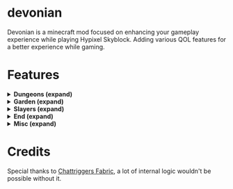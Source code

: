 # devonian
Devonian is a minecraft mod focused on enhancing your gameplay experience while playing Hypixel Skyblock.
Adding various QOL features for a better experience while gaming.

# Features
<details>
    <summary>
        <strong>
            Dungeons (expand)
        </strong>
    </summary>

* BoxStarMobs
  - Adds a box at dungeon mobs that are meant to complete the room.
* AutoRequeueDungeons
  - Automatically calls the `/instancerequeue` command at the end of a run.
* ExtraStats
  - Automatically calls the `/showextrastats` command at the end of a run.
* MimicKilled
  - Whenever a mimic is killed it will send a party message.
* CryptsDisplay
  - Displays the current amount of Crypts killed.
* DeathsDisplay
  - Displays the current amount of Team Deaths.
* MilestoneDisplay
  - Displays your current Milestone.
* PuzzlesDisplay
  - Displays the current Puzzle count as well as their name and state.
* RemoveDamageTag
  - Removes the damage tags created by you or others.
* HideNoStarTag
  - Hides name tag of mobs that do not have star in their name tag
* DungeonBreakerDisplay
  - Displays the amount of charges you have left
* SecretsClickedBox
  - Highlights the secrets you have clicked surrounding them with a box, if a chest secret for example is locked the color will change to red.

</details>

<details>
    <summary>
        <strong>
            Garden (expand)
        </strong>
    </summary>

* GardenDisplay
  - Displays all your Garden's current stats from tab. (for example current composter Fuel)
* PestsDisplay
  - Displays all your Garden's current Pests stats.

</details>

<details>
    <summary>
        <strong>
            Slayers (expand)
        </strong>
    </summary>

* BossSlainTime
  - Displays the amount of time taken to kill a Slayer Boss.
* BossSpawnTime
  - Displays the amount of time taken to spawn a Slayer Boss.

</details>

<details>
    <summary>
        <strong>
            End (expand)
        </strong>
    </summary>

* GolemWaypoint
  - Sets a waypoint to where the golem should spawn
* GolemDps
  - Tells you how much DPS you did during the Golem fight
* GolemLootQuality
  - Shows your loot quality for the Golem and whether you could roll for a Tier Booster Core/Legendary Golem Pet/Epic Golem Pet
* GolemSpawnTimer
  - Displays a timer whenever the Golem has hit stage 5 of 20 seconds (according to wiki)
* GolemStage5Sound
  - Plays an Anvil Place sound whenever the golem hits stage 5
* EyesPlaced
  - Displays the amount of eyes placed whenever in the Dragon's Nest

</details>

<details>
    <summary>
        <strong>
            Misc (expand)
        </strong>
    </summary>

* RemoveFallingBlocks
  - Stops blocks that are falling from rendering (this can give more performance)
* RemoveFireOverlay
  - Stops the Fire Overlay from rendering in your screen.
* NoCursorReset
  - Avoids resetting the cursor whenever you change Guis quickly.
* PreventPlacingWeapons
  - Prevents placing weapons that are placeable.
* RemoveBlockBreakParticle
  - Stops Block Break particles from rendering.
* RemoveExplosionParticle
  - Stops Explosion particles from rendering.
* MiddleClickGui
  - Changes your Left Clicks into Middle Clicks (useful for higher ping players)
* ProtectItem
  - Protects an item, so you can no longer accidentally throw it away or sell it.
* NoHurtCamera
  - Stops the hurt camera from rendering.
* RemoveLightning
  - Stops Lightning from rendering.
* HideInventoryEffects
  - Stops the Potion effects inside your inventory from rendering.
* HidePotionEffectOverlay
  - Stops the Potion effects "sprites" that go to the top-right side of your screen from rendering.
* BlockOverlay
  - Adds a more customizable Block Overlay.
* EtherwarpOverlay
  - Renders a box at the location where the etherwarp is going to be at.
* PreventPlacingPlayerHeads
  - Stops Player Heads from being placeable.
* NoDeathAnimation
  - Removes the Death Animation from entities that die.
* RemoveFrontView
  - Removes the Front View perspective when switching perspectives.
* ChatWaypoint
  - Renders a waypoint at the location where a player sent in Party/Coop chat
  - You can send coordinates for other people by doing `/devonian sendcoords`
* RemoveChatLimit
  - Removes the chat limit from being limited to only display 100 chat messages in your chat.
* CopyChat
  - Right click to copy a message in chat.
* WorldAge
  - Displays the current World's age.
* RemoveTabPing
  - Removes the Ping section from tab.
* CompactChat
  - Adds stacking messages, so whenever there's multiple of the same message only one is displayed.
* FactoryHelper
  - Highlights the best (cheapest) employee or coach jackrabbit upgrade to go for next.
* PreviousLobby
  - Alerts you whenever you join the same server (lobby) and tells you how long its been since you were last seen in it, if the time is above 60s it will be removed (from the list) after the alert.

</details>

# Credits
Special thanks to [Chattriggers Fabric](https://github.com/ChatTriggers/ctjs), a lot of internal logic wouldn't be possible without it.